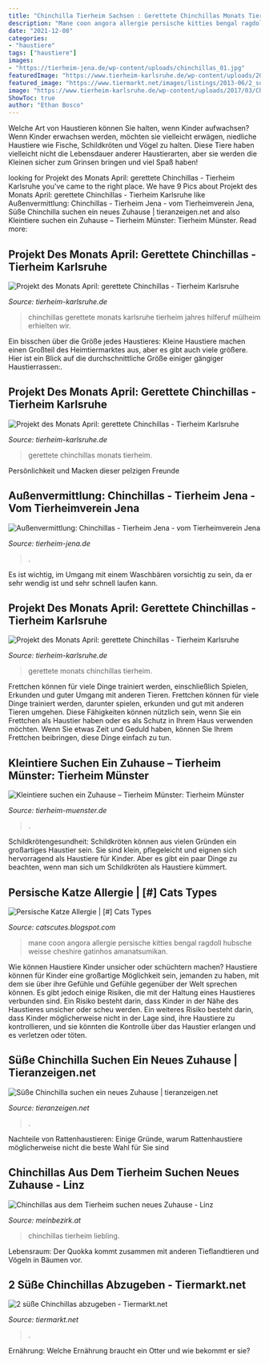 ```yaml
---
title: "Chinchilla Tierheim Sachsen : Gerettete Chinchillas Monats Tierheim"
description: "Mane coon angora allergie persische kitties bengal ragdoll hubsche weisse cheshire gatinhos amanatsumikan"
date: "2021-12-08"
categories:
- "haustiere"
tags: ["haustiere"]
images:
- "https://tierheim-jena.de/wp-content/uploads/chinchillas_01.jpg"
featuredImage: "https://www.tierheim-karlsruhe.de/wp-content/uploads/2017/03/Chinchilla2.jpg"
featured_image: "https://www.tiermarkt.net/images/listings/2013-06/2_suese_chinchillas_abzugeben-1371117476-672-d_pic.jpg"
image: "https://www.tierheim-karlsruhe.de/wp-content/uploads/2017/03/Chinchilla2.jpg"
ShowToc: true
author: "Ethan Bosco"
---
```



Welche Art von Haustieren können Sie halten, wenn Kinder aufwachsen?
Wenn Kinder erwachsen werden, möchten sie vielleicht erwägen, niedliche Haustiere wie Fische, Schildkröten und Vögel zu halten. Diese Tiere haben vielleicht nicht die Lebensdauer anderer Haustierarten, aber sie werden die Kleinen sicher zum Grinsen bringen und viel Spaß haben!

	

		
looking for Projekt des Monats April: gerettete Chinchillas - Tierheim Karlsruhe you've came to the right place. We have 9 Pics about Projekt des Monats April: gerettete Chinchillas - Tierheim Karlsruhe like Außenvermittlung: Chinchillas - Tierheim Jena - vom Tierheimverein Jena, Süße Chinchilla suchen ein neues Zuhause | tieranzeigen.net and also Kleintiere suchen ein Zuhause – Tierheim Münster: Tierheim Münster. Read more:
		
    
## Projekt Des Monats April: Gerettete Chinchillas - Tierheim Karlsruhe

<img loading=lazy src="https://www.tierheim-karlsruhe.de/wp-content/uploads/2017/03/Chinchilla4.jpg" onerror="this.onerror=null;this.src='https://tse2.mm.bing.net/th?id=OIP.yZJFlrheg5ewlLQ4dpIQTwHaF7&amp;pid=15.1';" alt="Projekt des Monats April: gerettete Chinchillas - Tierheim Karlsruhe">

_Source: tierheim-karlsruhe.de_

>chinchillas gerettete monats karlsruhe tierheim jahres hilferuf mülheim erhielten wir. 

	

Ein bisschen über die Größe jedes Haustieres:
Kleine Haustiere machen einen Großteil des Heimtiermarktes aus, aber es gibt auch viele größere. Hier ist ein Blick auf die durchschnittliche Größe einiger gängiger Haustierrassen:.

    
## Projekt Des Monats April: Gerettete Chinchillas - Tierheim Karlsruhe

<img loading=lazy src="https://www.tierheim-karlsruhe.de/wp-content/uploads/2017/03/Chinchilla2.jpg" onerror="this.onerror=null;this.src='https://tse3.mm.bing.net/th?id=OIP.zdue6KVUmJ3pSwAhjy2nOgHaGy&amp;pid=15.1';" alt="Projekt des Monats April: gerettete Chinchillas - Tierheim Karlsruhe">

_Source: tierheim-karlsruhe.de_

>gerettete chinchillas monats tierheim. 

	

Persönlichkeit und Macken dieser pelzigen Freunde

    
## Außenvermittlung: Chinchillas - Tierheim Jena - Vom Tierheimverein Jena

<img loading=lazy src="https://tierheim-jena.de/wp-content/uploads/chinchillas_01.jpg" onerror="this.onerror=null;this.src='https://tse1.mm.bing.net/th?id=OIP.PfH42OhxZfC6xAFl4Q6BsgHaE8&amp;pid=15.1';" alt="Außenvermittlung: Chinchillas - Tierheim Jena - vom Tierheimverein Jena">

_Source: tierheim-jena.de_

>. 

	

Es ist wichtig, im Umgang mit einem Waschbären vorsichtig zu sein, da er sehr wendig ist und sehr schnell laufen kann.

    
## Projekt Des Monats April: Gerettete Chinchillas - Tierheim Karlsruhe

<img loading=lazy src="https://www.tierheim-karlsruhe.de/wp-content/uploads/2017/03/Chinchilla1.jpg" onerror="this.onerror=null;this.src='https://tse4.mm.bing.net/th?id=OIP.FtwuxMXVcWuJE7n7-AMCKgHaFQ&amp;pid=15.1';" alt="Projekt des Monats April: gerettete Chinchillas - Tierheim Karlsruhe">

_Source: tierheim-karlsruhe.de_

>gerettete monats chinchillas tierheim. 

	

Frettchen können für viele Dinge trainiert werden, einschließlich Spielen, Erkunden und guter Umgang mit anderen Tieren.
Frettchen können für viele Dinge trainiert werden, darunter spielen, erkunden und gut mit anderen Tieren umgehen. Diese Fähigkeiten können nützlich sein, wenn Sie ein Frettchen als Haustier haben oder es als Schutz in Ihrem Haus verwenden möchten. Wenn Sie etwas Zeit und Geduld haben, können Sie Ihrem Frettchen beibringen, diese Dinge einfach zu tun.

    
## Kleintiere Suchen Ein Zuhause – Tierheim Münster: Tierheim Münster

<img loading=lazy src="https://www.tierheim-muenster.de/fileadmin/user_upload/Tiere/Kleintiere/chinchilla.jpg" onerror="this.onerror=null;this.src='https://tse4.mm.bing.net/th?id=OIP.5mHjG4lCpeBBLOeJHJFWLgAAAA&amp;pid=15.1';" alt="Kleintiere suchen ein Zuhause – Tierheim Münster: Tierheim Münster">

_Source: tierheim-muenster.de_

>. 

	

Schildkrötengesundheit:
Schildkröten können aus vielen Gründen ein großartiges Haustier sein. Sie sind klein, pflegeleicht und eignen sich hervorragend als Haustiere für Kinder. Aber es gibt ein paar Dinge zu beachten, wenn man sich um Schildkröten als Haustiere kümmert.

    
## Persische Katze Allergie | [#] Cats Types

<img loading=lazy src="https://i.pinimg.com/736x/cb/2f/4c/cb2f4cf2cccda65ae369c4e5db0e63e1.jpg" onerror="this.onerror=null;this.src='https://tse4.mm.bing.net/th?id=OIP.xblnyd3N_rcOXl-n0iBnAgHaLK&amp;pid=15.1';" alt="Persische Katze Allergie | [#] Cats Types">

_Source: catscutes.blogspot.com_

>mane coon angora allergie persische kitties bengal ragdoll hubsche weisse cheshire gatinhos amanatsumikan. 

	

Wie können Haustiere Kinder unsicher oder schüchtern machen?
Haustiere können für Kinder eine großartige Möglichkeit sein, jemanden zu haben, mit dem sie über ihre Gefühle und Gefühle gegenüber der Welt sprechen können. Es gibt jedoch einige Risiken, die mit der Haltung eines Haustieres verbunden sind. Ein Risiko besteht darin, dass Kinder in der Nähe des Haustieres unsicher oder scheu werden. Ein weiteres Risiko besteht darin, dass Kinder möglicherweise nicht in der Lage sind, ihre Haustiere zu kontrollieren, und sie könnten die Kontrolle über das Haustier erlangen und es verletzen oder töten.

    
## Süße Chinchilla Suchen Ein Neues Zuhause | Tieranzeigen.net

<img loading=lazy src="https://www.tieranzeigen.net/export/dMmHSBJyreq9.jpg" onerror="this.onerror=null;this.src='https://tse2.mm.bing.net/th?id=OIP.Z2jr66kgeEMRWzTeqCvs3QHaE7&amp;pid=15.1';" alt="Süße Chinchilla suchen ein neues Zuhause | tieranzeigen.net">

_Source: tieranzeigen.net_

>. 

	

Nachteile von Rattenhaustieren: Einige Gründe, warum Rattenhaustiere möglicherweise nicht die beste Wahl für Sie sind

    
## Chinchillas Aus Dem Tierheim Suchen Neues Zuhause - Linz

<img loading=lazy src="https://media04.meinbezirk.at/article/2015/02/06/9/2290929_XXL.jpg" onerror="this.onerror=null;this.src='https://tse2.mm.bing.net/th?id=OIP.Hd9w6i44HI8ZLL9N_Ezc4AHaE9&amp;pid=15.1';" alt="Chinchillas aus dem Tierheim suchen neues Zuhause - Linz">

_Source: meinbezirk.at_

>chinchillas tierheim liebling. 

	

Lebensraum: Der Quokka kommt zusammen mit anderen Tieflandtieren und Vögeln in Bäumen vor.

    
## 2 Süße Chinchillas Abzugeben - Tiermarkt.net

<img loading=lazy src="https://www.tiermarkt.net/images/listings/2013-06/2_suese_chinchillas_abzugeben-1371117476-672-d_pic.jpg" onerror="this.onerror=null;this.src='https://tse3.mm.bing.net/th?id=OIP.dQdiW7koAqjta7GBAQbHEwHaE8&amp;pid=15.1';" alt="2 süße Chinchillas abzugeben - Tiermarkt.net">

_Source: tiermarkt.net_

>. 

	

Ernährung: Welche Ernährung braucht ein Otter und wie bekommt er sie?

